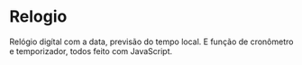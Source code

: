 # Relogio
Relógio digítal com a data, previsão do tempo local. E função de cronômetro e temporizador, todos feito com JavaScript.
